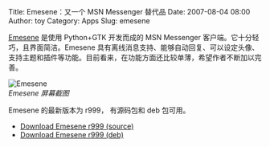 Title: Emesene：又一个 MSN Messenger 替代品
Date: 2007-08-04 08:00
Author: toy
Category: Apps
Slug: emesene

[Emesene](http://www.emesene.org/) 是使用 Python+GTK 开发而成的 MSN
Messenger 客户端。它十分轻巧，且界面简洁。Emesene
具有离线消息支持、能够自动回复、可以设定头像、支持主题和插件等功能。目前看来，在功能方面还比较单薄，希望作者不断加以完善。

![Emesene](http://i.linuxtoy.org/i/2007/08/emesene.png)  
*Emesene 屏幕截图*

Emesene 的最新版本为 r999， 有源码包和 deb 包可用。

- [Download Emesene r999
(source)](http://sourceforge.net/project/showfiles.php?group_id=168206)  
- [Download Emesene r999
(deb)](http://www.getdeb.net/app.php?name=emesene)
